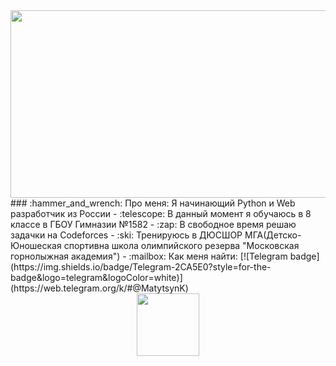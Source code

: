 <div align="center">
  <img src="https://media.giphy.com/media/dWesBcTLavkZuG35MI/giphy.gif" width="600" height="300"/>
</div>
### :hammer_and_wrench: Про меня: 
Я начинающий Python и Web разработчик из России
- :telescope: В данный момент я обучаюсь в 8 классе в ГБОУ Гимназии №1582
- :zap: В свободное время решаю задачки на Codeforces
- :ski: Тренируюсь в ДЮСШОР МГА(Детско-Юношеская спортивна школа олимпийского резерва "Московская горнолыжная академия")
- :mailbox: Как меня найти: [![Telegram badge](https://img.shields.io/badge/Telegram-2CA5E0?style=for-the-badge&logo=telegram&logoColor=white)](https://web.telegram.org/k/#@MatytsynK)


<div id="header" align="center">
  <img src="https://media.giphy.com/media/M9gbBd9nbDrOTu1Mqx/giphy.gif" width="100"/>
</div>
